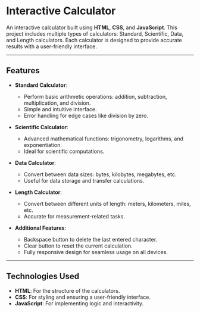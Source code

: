 # Interactive Calculator

An interactive calculator built using **HTML**, **CSS**, and **JavaScript**. This project includes multiple types of calculators: Standard, Scientific, Data, and Length calculators. Each calculator is designed to provide accurate results with a user-friendly interface.

---

## Features

- **Standard Calculator**:
    - Perform basic arithmetic operations: addition, subtraction, multiplication, and division.
    - Simple and intuitive interface.
    - Error handling for edge cases like division by zero.

- **Scientific Calculator**:
    - Advanced mathematical functions: trigonometry, logarithms, and exponentiation.
    - Ideal for scientific computations.

- **Data Calculator**:
    - Convert between data sizes: bytes, kilobytes, megabytes, etc.
    - Useful for data storage and transfer calculations.

- **Length Calculator**:
    - Convert between different units of length: meters, kilometers, miles, etc.
    - Accurate for measurement-related tasks.

- **Additional Features**:
    - Backspace button to delete the last entered character.
    - Clear button to reset the current calculation.
    - Fully responsive design for seamless usage on all devices.

---

## Technologies Used

- **HTML**: For the structure of the calculators.
- **CSS**: For styling and ensuring a user-friendly interface.
- **JavaScript**: For implementing logic and interactivity.
